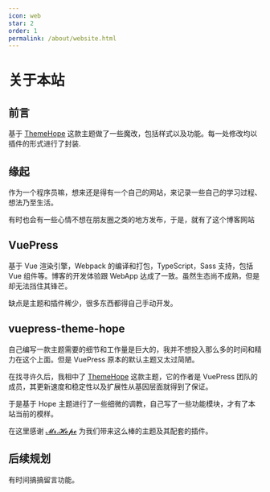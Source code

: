 ```yaml
---
icon: web
star: 2
order: 1
permalink: /about/website.html
---
```


# 关于本站

## 前言

基于 [ThemeHope](https://theme-hope.vuejs.press) 这款主题做了一些魔改，包括样式以及功能。每一处修改均以插件的形式进行了封装.


## 缘起

作为一个程序员嘛，想来还是得有一个自己的网站，来记录一些自己的学习过程、想法乃至生活。

有时也会有一些心情不想在朋友圈之类的地方发布，于是，就有了这个博客网站

## VuePress

基于 Vue 渲染引擎，Webpack 的编译和打包，TypeScript，Sass 支持，包括 Vue 组件等。博客的开发体验跟 WebApp
达成了一致。虽然生态尚不成熟，但是却无法挡住其锋芒。

缺点是主题和插件稀少，很多东西都得自己手动开发。

## vuepress-theme-hope

自己编写一款主题需要的细节和工作量是巨大的，我并不想投入那么多的时间和精力在这个上面。但是 VuePress 原本的默认主题又太过简陋。

在找寻许久后，我相中了 [ThemeHope](https://theme-hope.vuejs.press) 这款主题，它的作者是 VuePress
团队的成员，其更新速度和稳定性以及扩展性从基因层面就得到了保证。

于是基于 Hope 主题进行了一些细微的调教，自己写了一些功能模块，才有了本站当前的模样。

在这里感谢 [𝓜𝓻.𝓗𝓸𝓹𝓮](https://mrhope.site) 为我们带来这么棒的主题及其配套的插件。

## 后续规划

有时间搞搞留言功能。
